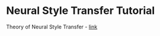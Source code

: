 # Neural Style Transfer Tutorial

Theory of Neural Style Transfer - [link](https://towardsdatascience.com/neural-style-transfer-tutorial-part-1-f5cd3315fa7f)